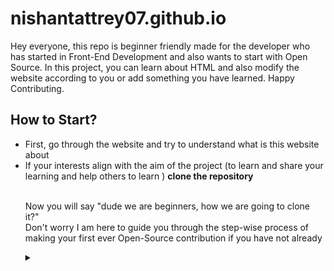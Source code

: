 # nishantattrey07.github.io
Hey everyone, this repo is beginner friendly made for the developer who has started in Front-End Development and also wants to start with Open Source. In this project, you can learn about HTML and also modify the website according to you or add something you have learned.
Happy Contributing.
<br>
<h2>How to Start?</h2>
<ul>
<li>First, go through the website and try to understand what is this website about</li>
<li>
If your interests align with the aim of the project (to learn and share your learning and help others to learn ) <b>clone the repository</b></li>
<br>
<p>Now you will say "dude we are beginners, how we are going to clone it?" 
<br>Don't worry  I am here to guide you through the step-wise process of making your first ever Open-Source contribution if you have not already</p>
<aside>
<details>
<summary></summary></details>
</aside>
</ul>
